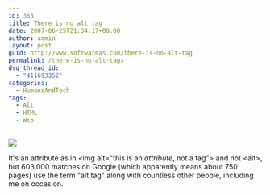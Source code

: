 ```yaml
---
id: 383
title: There is no alt tag
date: 2007-06-25T21:34:17+00:00
author: admin
layout: post
guid: http://www.softwareas.com/there-is-no-alt-tag
permalink: /there-is-no-alt-tag/
dsq_thread_id:
  - "411693352"
categories:
  - HumansAndTech
tags:
  - Alt
  - HTML
  - Web
---
```

<img src="http://picupper.com/2007/06/25/nospoon2.jpg"/>

It's an attribute as in &lt;img alt="this is an *attribute*, not a tag"&gt; and not &lt;alt&gt;, but 603,000 matches on Google (which apparently means about 750 pages) use the term "alt tag" along with countless other people, including me on occasion.